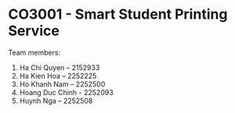 # CO3001 - Smart Student Printing Service
Team members:
1.	Ha Chi Quyen – 2152933
2.	Ha Kien Hoa – 2252225
3.	Ho Khanh Nam – 2252500
4.	Hoang Duc Chinh - 2252093
5.	Huynh Nga – 2252508
